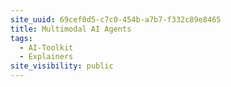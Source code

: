 ```yaml
---
site_uuid: 69cef0d5-c7c0-454b-a7b7-f332c89e8465
title: Multimodal AI Agents
tags:
  - AI-Toolkit
  - Explainers
site_visibility: public
---
```


